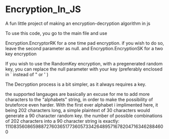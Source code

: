 # Encryption_In_JS
A fun little project of making an encryption-decryption algorithm in js 



To use this code, you go to the main file and use 

Encryption.EncryptorRK for a one time pad encryption. if you wish to do so, leave the second parameter as null.
and
Encryption.EncryptionSK for a two key encryption

If you wish to use the RandomKey encryption, with a pregenerated random key, you can replace the null parameter with your key (preferably enclosed in ` instead of " or ' )

The Decryption process is a bit simpler, as it always requires a key.

the supported langauges are basically an excuse for me to add more characters to the "alphabets" string, in order to make the possibility of bruteforce even harder.
With the first ever alphabet i implimented here, it being 202 characters long, a simple plaintext of 30 characters would generate a 90 character random key.
the number of possible combinations of 202 characters into a 90 character string is exactly:
1110835608659887276036517736057334264895716782047163462884600 
